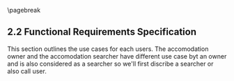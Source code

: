 \pagebreak

## 2.2 Functional Requirements Specification

This section outlines the use cases for each users. The accomodation owner and the accomodation searcher have different use case byt an owner and is also considered as a searcher so we'll first discribe a searcher or also call user.
